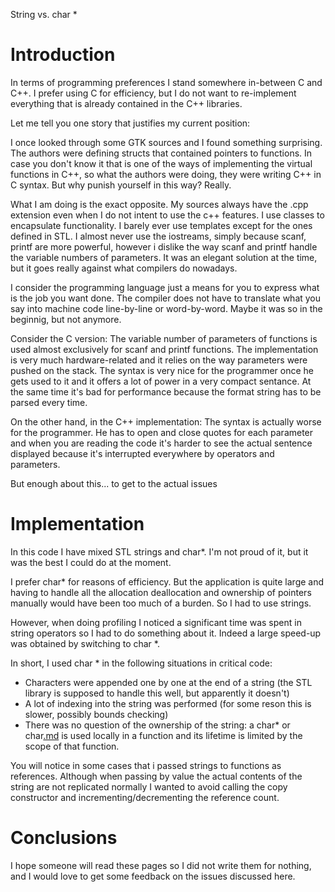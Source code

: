 String vs. char &#42;

# Introduction #

In terms of programming preferences I stand somewhere in-between C and C++. I prefer using C for efficiency, but I do not want to re-implement everything that is already contained in the C++ libraries.

Let me tell you one story that justifies my current position:

I once looked through some GTK sources and I found something surprising. The authors were defining structs that contained pointers to functions. In case you don't know it that is one of the ways of implementing the virtual functions in C++, so what the authors were doing, they were writing C++ in C syntax. But why punish yourself in this way? Really.

What I am doing is the exact opposite. My sources always have the .cpp extension even when I do not intent to use the c++ features. I use classes to encapsulate functionality. I barely ever use templates except for the ones defined in STL. I almost never use the iostreams, simply because scanf, printf are more powerful, however i dislike the way scanf and printf handle the variable numbers of parameters. It was an elegant solution at the time, but it goes really against what compilers do nowadays.

I consider the programming language just a means for you to express what is the job you want done. The compiler does not have to translate what you say into machine code line-by-line or word-by-word. Maybe it was so in the beginnig, but not anymore.

Consider the C version:
The variable number of parameters of functions is used almost exclusively for scanf and printf functions. The implementation is very much hardware-related and it relies on the way parameters were pushed on the stack. The syntax is very nice for the programmer once he gets used to it and it offers a lot of power in a very compact sentance. At the same time it's bad for performance because the format string has to be parsed every time.

On the other hand, in the C++ implementation:
The syntax is actually worse for the programmer. He has to open and close quotes for each parameter and when you are reading the code it's harder to see the actual sentence displayed because it's interrupted everywhere by operators and parameters.

But enough about this... to get to the actual issues

# Implementation #

In this code I have mixed STL strings and char&#42;. I'm not proud of it, but it was the best I could do at the moment.

I prefer char&#42; for reasons of efficiency. But the application is quite large and having to handle all the allocation deallocation and ownership of pointers manually would have been too much of a burden. So I had to use strings.

However, when doing profiling I noticed a significant time was spent in string operators so I had to do something about it. Indeed a large speed-up was obtained by switching to char &#42;.

In short, I used char &#42; in the following situations in critical code:
  * Characters were appended one by one at the end of a string (the STL library is supposed to handle this well, but apparently it doesn't)
  * A lot of indexing into the string was performed (for some reson this is slower, possibly bounds checking)
  * There was no question of the ownership of the string: a char&#42; or char[.md](.md) is used locally in a function and its lifetime is limited by the scope of that function.

You will notice in some cases that i passed strings to functions as references. Although when passing by value the actual contents of the string are not replicated normally I wanted to avoid calling the copy constructor and incrementing/decrementing the reference count.

# Conclusions #

I hope someone will read these pages so I did not write them for nothing, and I would love to get some feedback on the issues discussed here.
